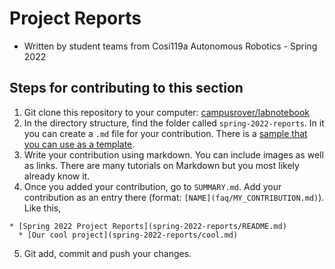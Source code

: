 # Project Reports

* Written by student teams from Cosi119a Autonomous Robotics - Spring 2022
## Steps for contributing to this section

1. Git clone this repository to your computer: [campusrover/labnotebook](https://github.com/campusrover/labnotebook)
2. In the directory structure, find the folder called `spring-2022-reports`. In it you can create a `.md` file for your contribution. There is a [sample that you can use as a template](sample_project_1.md).
3. Write your contribution using markdown. You can include images as well as links. There are many tutorials on Markdown but you most likely already know it.
4. Once you added your contribution, go to `SUMMARY.md`. Add your contribution as an entry there (format: `[NAME](faq/MY_CONTRIBUTION.md)`). Like this,
```
* [Spring 2022 Project Reports](spring-2022-reports/README.md)
  * [Our cool project](spring-2022-reports/cool.md)
```
5. Git add, commit and push your changes.

